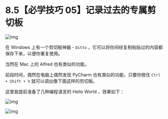 # 8.5【必学技巧 05】记录过去的专属剪切板

![img](http://image.iswbm.com/20200804124133.png)

在 Windows 上有一个剪切板神器 - `Ditto` ，它可以将你间经复制粘贴过的内容都保存下来，以便你重复使用。

当然在 Mac 上的 Alfred 也有类似的功能。

前段时间，偶然在电脑上偶然发现 PyCharm 也有类似的功能，只要你按住 `Ctrl + Shift + V` 就可以调出像下面这样的剪切板。

这里我提前准备了几种编程语言的 Hello World ，效果如下：

![img](http://image.python-online.cn/20191211210012.png)

![img](http://image.iswbm.com/20200607174235.png)
